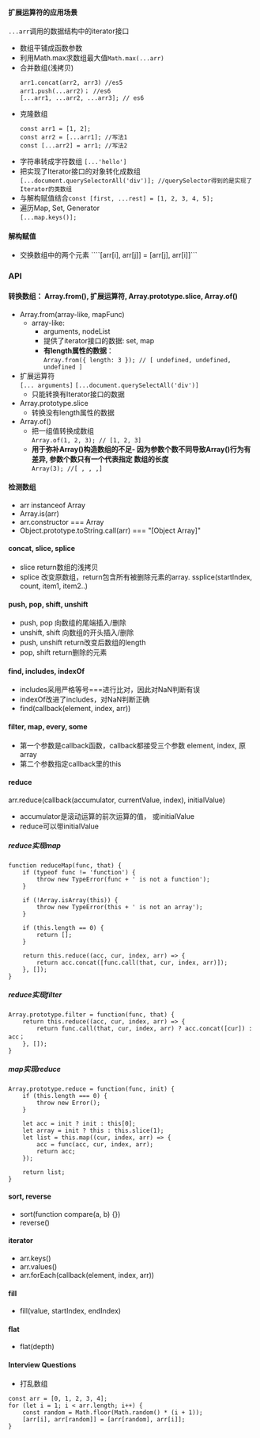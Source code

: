 ####  扩展运算符的应用场景
```...arr```调用的数据结构中的iterator接口       
- 数组平铺成函数参数   
- 利用Math.max求数组最大值```Math.max(...arr)```  
- 合并数组(浅拷贝) 
	```
	arr1.concat(arr2, arr3) //es5
	arr1.push(...arr2)； //es6
	[...arr1, ...arr2, ...arr3]; // es6
	```  
- 克隆数组  
	``` 
	const arr1 = [1, 2];
	const arr2 = [...arr1]; //写法1
	const [...arr2] = arr1; //写法2
	```   
- 字符串转成字符数组 ```[...'hello']```    
- 把实现了Iterator接口的对象转化成数组   
	```[...document.querySelectorAll('div')]; //querySelector得到的是实现了Iterator的类数组```    
- 与解构赋值结合```const [first, ...rest] = [1, 2, 3, 4, 5];```
- 遍历Map, Set, Generator  
	```[...map.keys()];```

#### 解构赋值  
- 交换数组中的两个元素 
````[arr[i], arr[j]] = [arr[j], arr[i]]```

### API
#### 转换数组： Array.from(), 扩展运算符, Array.prototype.slice, Array.of()
- Array.from(array-like, mapFunc)
	- array-like: 
		- arguments, nodeList
		- 提供了iterator接口的数据: set, map
		- **有length属性的数据**：  
		```Array.from({ length: 3 }); // [ undefined, undefined, undefined ]```   
- 扩展运算符  
```[... arguments]``` ```[...document.querySelectAll('div')]```   
	- 只能转换有Iterator接口的数据  
- Array.prototype.slice
	- 转换没有length属性的数据
- Array.of()   
	- 把一组值转换成数组  
	```Array.of(1, 2, 3); // [1, 2, 3] ```  
	- **用于弥补Array()构造数组的不足- 因为参数个数不同导致Array()行为有差异, 参数个数只有一个代表指定 数组的长度**  
	```Array(3); //[ , , ,]```  

#### 检测数组 
- arr instanceof Array
- Array.is(arr) 
- arr.constructor === Array
- Object.prototype.toString.call(arr) === "[Object Array]"

#### concat, slice, splice
- slice return数组的浅拷贝
- splice 改变原数组，return包含所有被删除元素的array. ssplice(startIndex, count, item1, item2..)

#### push, pop, shift, unshift
- push, pop 向数组的尾端插入/删除
- unshift, shift 向数组的开头插入/删除
- push, unshift return改变后数组的length
- pop, shift return删除的元素 

#### find, includes, indexOf
- includes采用严格等号===进行比对，因此对NaN判断有误
- indexOf改进了includes，对NaN判断正确
- find(callback(element, index, arr))

#### filter, map, every, some
- 第一个参数是callback函数，callback都接受三个参数 element, index, 原array
- 第二个参数指定callback里的this

#### reduce
arr.reduce(callback(accumulator, currentValue, index), initialValue)
- accumulator是滚动运算的前次运算的值， 或initialValue
- reduce可以带initialValue

##### reduce实现map
```
function reduceMap(func, that) {
	if (typeof func != 'function') {
		throw new TypeError(func + ' is not a function');
	}

	if (!Array.isArray(this)) {
		throw new TypeError(this + ' is not an array');
	}

	if (this.length == 0) {
		return [];
	}

	return this.reduce((acc, cur, index, arr) => {
		return acc.concat([func.call(that, cur, index, arr)]);
	}, []); 
}
```

##### reduce实现filter
```
Array.prototype.filter = function(func, that) {
	return this.reduce((acc, cur, index, arr) => {
		return func.call(that, cur, index, arr) ? acc.concat([cur]) : acc；
	}, []);
}
```

##### map实现reduce
```
Array.prototype.reduce = function(func, init) {
	if (this.length === 0) {
		throw new Error();
	}

	let acc = init ? init : this[0];
	let array = init ? this : this.slice(1);
	let list = this.map((cur, index, arr) => {
		acc = func(acc, cur, index, arr);
		return acc;
	});

	return list;
}
```

#### sort, reverse
- sort(function compare(a, b) {})    
- reverse()

#### iterator
- arr.keys()
- arr.values()
- arr.forEach(callback(element, index, arr))

#### fill
- fill(value, startIndex, endIndex)

#### flat
- flat(depth) 

#### Interview Questions
- 打乱数组
```
const arr = [0, 1, 2, 3, 4];
for (let i = 1; i < arr.length; i++) {
    const random = Math.floor(Math.random() * (i + 1));
    [arr[i], arr[random]] = [arr[random], arr[i]];
}
```
